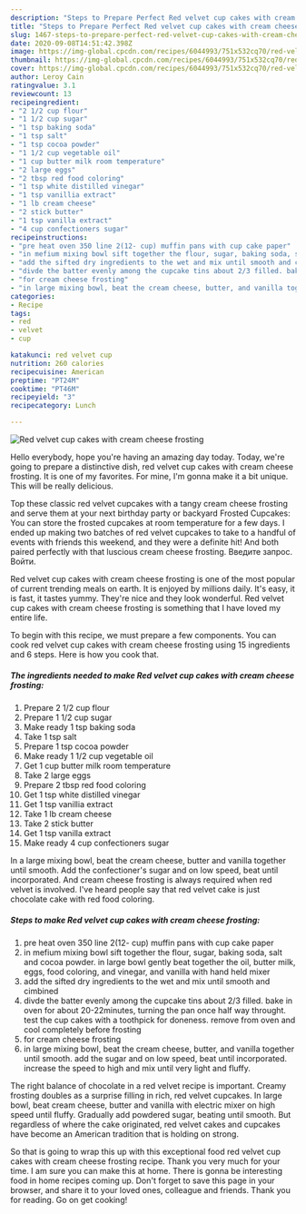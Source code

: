 ```yaml
---
description: "Steps to Prepare Perfect Red velvet cup cakes with cream cheese frosting"
title: "Steps to Prepare Perfect Red velvet cup cakes with cream cheese frosting"
slug: 1467-steps-to-prepare-perfect-red-velvet-cup-cakes-with-cream-cheese-frosting
date: 2020-09-08T14:51:42.398Z
image: https://img-global.cpcdn.com/recipes/6044993/751x532cq70/red-velvet-cup-cakes-with-cream-cheese-frosting-recipe-main-photo.jpg
thumbnail: https://img-global.cpcdn.com/recipes/6044993/751x532cq70/red-velvet-cup-cakes-with-cream-cheese-frosting-recipe-main-photo.jpg
cover: https://img-global.cpcdn.com/recipes/6044993/751x532cq70/red-velvet-cup-cakes-with-cream-cheese-frosting-recipe-main-photo.jpg
author: Leroy Cain
ratingvalue: 3.1
reviewcount: 13
recipeingredient:
- "2 1/2 cup flour"
- "1 1/2 cup sugar"
- "1 tsp baking soda"
- "1 tsp salt"
- "1 tsp cocoa powder"
- "1 1/2 cup vegetable oil"
- "1 cup butter milk room temperature"
- "2 large eggs"
- "2 tbsp red food coloring"
- "1 tsp white distilled vinegar"
- "1 tsp vanillia extract"
- "1 lb cream cheese"
- "2 stick butter"
- "1 tsp vanilla extract"
- "4 cup confectioners sugar"
recipeinstructions:
- "pre heat oven 350 line 2(12- cup) muffin pans with cup cake paper"
- "in mefium mixing bowl sift together the flour, sugar, baking soda, salt and cocoa powder. in large bowl gently beat together the oil, butter milk, eggs, food coloring, and vinegar, and vanilla with hand held mixer"
- "add the sifted dry ingredients to the wet and mix until smooth and cimbined"
- "divde the batter evenly among the cupcake tins about 2/3 filled. bake in oven for about 20-22minutes, turning the pan once half way throught. test the cup cakes with a toothpick for doneness. remove from oven and cool completely before frosting"
- "for cream cheese frosting"
- "in large mixing bowl, beat the cream cheese, butter, and vanilla together until smooth. add the sugar and on low speed, beat until incorporated. increase the speed to high and mix until very light and fluffy."
categories:
- Recipe
tags:
- red
- velvet
- cup

katakunci: red velvet cup 
nutrition: 260 calories
recipecuisine: American
preptime: "PT24M"
cooktime: "PT46M"
recipeyield: "3"
recipecategory: Lunch

---
```



![Red velvet cup cakes with cream cheese frosting](https://img-global.cpcdn.com/recipes/6044993/751x532cq70/red-velvet-cup-cakes-with-cream-cheese-frosting-recipe-main-photo.jpg)

Hello everybody, hope you're having an amazing day today. Today, we're going to prepare a distinctive dish, red velvet cup cakes with cream cheese frosting. It is one of my favorites. For mine, I'm gonna make it a bit unique. This will be really delicious.

Top these classic red velvet cupcakes with a tangy cream cheese frosting and serve them at your next birthday party or backyard Frosted Cupcakes: You can store the frosted cupcakes at room temperature for a few days. I ended up making two batches of red velvet cupcakes to take to a handful of events with friends this weekend, and they were a definite hit! And both paired perfectly with that luscious cream cheese frosting. Введите запрос. Войти.

Red velvet cup cakes with cream cheese frosting is one of the most popular of current trending meals on earth. It is enjoyed by millions daily. It's easy, it is fast, it tastes yummy. They're nice and they look wonderful. Red velvet cup cakes with cream cheese frosting is something that I have loved my entire life.


To begin with this recipe, we must prepare a few components. You can cook red velvet cup cakes with cream cheese frosting using 15 ingredients and 6 steps. Here is how you cook that.

<!--inarticleads1-->

##### The ingredients needed to make Red velvet cup cakes with cream cheese frosting:

1. Prepare 2 1/2 cup flour
1. Prepare 1 1/2 cup sugar
1. Make ready 1 tsp baking soda
1. Take 1 tsp salt
1. Prepare 1 tsp cocoa powder
1. Make ready 1 1/2 cup vegetable oil
1. Get 1 cup butter milk room temperature
1. Take 2 large eggs
1. Prepare 2 tbsp red food coloring
1. Get 1 tsp white distilled vinegar
1. Get 1 tsp vanillia extract
1. Take 1 lb cream cheese
1. Take 2 stick butter
1. Get 1 tsp vanilla extract
1. Make ready 4 cup confectioners sugar


In a large mixing bowl, beat the cream cheese, butter and vanilla together until smooth. Add the confectioner&#39;s sugar and on low speed, beat until incorporated. And cream cheese frosting is always required when red velvet is involved. I&#39;ve heard people say that red velvet cake is just chocolate cake with red food coloring. 

<!--inarticleads2-->

##### Steps to make Red velvet cup cakes with cream cheese frosting:

1. pre heat oven 350 line 2(12- cup) muffin pans with cup cake paper
1. in mefium mixing bowl sift together the flour, sugar, baking soda, salt and cocoa powder. in large bowl gently beat together the oil, butter milk, eggs, food coloring, and vinegar, and vanilla with hand held mixer
1. add the sifted dry ingredients to the wet and mix until smooth and cimbined
1. divde the batter evenly among the cupcake tins about 2/3 filled. bake in oven for about 20-22minutes, turning the pan once half way throught. test the cup cakes with a toothpick for doneness. remove from oven and cool completely before frosting
1. for cream cheese frosting
1. in large mixing bowl, beat the cream cheese, butter, and vanilla together until smooth. add the sugar and on low speed, beat until incorporated. increase the speed to high and mix until very light and fluffy.


The right balance of chocolate in a red velvet recipe is important. Creamy frosting doubles as a surprise filling in rich, red velvet cupcakes. In large bowl, beat cream cheese, butter and vanilla with electric mixer on high speed until fluffy. Gradually add powdered sugar, beating until smooth. But regardless of where the cake originated, red velvet cakes and cupcakes have become an American tradition that is holding on strong. 

So that is going to wrap this up with this exceptional food red velvet cup cakes with cream cheese frosting recipe. Thank you very much for your time. I am sure you can make this at home. There is gonna be interesting food in home recipes coming up. Don't forget to save this page in your browser, and share it to your loved ones, colleague and friends. Thank you for reading. Go on get cooking!
